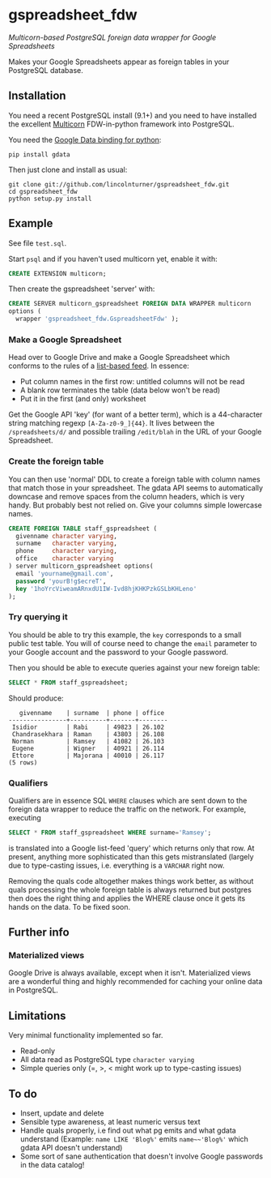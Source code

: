 # gspreadsheet_fdw
_Multicorn-based PostgreSQL foreign data wrapper for Google Spreadsheets_

Makes your Google Spreadsheets appear as foreign tables in your PostgreSQL database.

## Installation
You need a recent PostgreSQL install (9.1+) and you need to have installed the excellent
[Multicorn](http://multicorn.org/) FDW-in-python framework into PostgreSQL. 

You need the [Google Data binding for python](http://code.google.com/p/gdata-python-client/):

```
pip install gdata
```

Then just clone and install as usual:

```
git clone git://github.com/lincolnturner/gspreadsheet_fdw.git
cd gspreadsheet_fdw
python setup.py install
```

## Example
See file `test.sql`.

Start `psql` and if you haven't used multicorn yet, enable it with:
```sql
CREATE EXTENSION multicorn;
```

Then create the gspreadsheet 'server' with:
```sql
CREATE SERVER multicorn_gspreadsheet FOREIGN DATA WRAPPER multicorn
options (
  wrapper 'gspreadsheet_fdw.GspreadsheetFdw' );
```

### Make a Google Spreadsheet 
Head over to Google Drive and make a Google Spreadsheet which conforms to the 
rules of a 
[list-based feed](https://developers.google.com/google-apps/spreadsheets/#working_with_list-based_feeds). 
In essence:
* Put column names in the first row: untitled columns will not be read
* A blank row terminates the table (data below won't be read)
* Put it in the first (and only) worksheet

Get the Google API 'key' (for want of a better term), which is a 44-character string 
matching regexp `[A-Za-z0-9_]{44}`. It lives between the `/spreadsheets/d/` and possible 
trailing `/edit/blah` in the URL of your Google Spreadsheet.

### Create the foreign table
You can then use 'normal' DDL to create a foreign table with column names that match those 
in your spreadsheet. The gdata API seems to automatically downcase and remove spaces from
the column headers, which is very handy. But probably best not relied on. Give your columns 
simple lowercase names.

```sql
CREATE FOREIGN TABLE staff_gspreadsheet (
  givenname character varying,
  surname   character varying,
  phone     character varying,
  office    character varying
) server multicorn_gspreadsheet options(
  email 'yourname@gmail.com',
  password 'yourB!g$ecreT',
  key '1hoYrcViweamARnxdU1IW-Ivd8hjKHKPzkGSLbKHLeno'
);
```

### Try querying it
You should be able to try this example, the `key` corresponds to a small public test table. 
You will of course need to change the `email` parameter to your Google account and
the password to your Google password. 

Then you should be able to execute queries against your new foreign table:
```sql
SELECT * FROM staff_gspreadsheet;
```
Should produce:
```
   givenname    | surname  | phone | office 
----------------+----------+-------+--------
 Isidior        | Rabi     | 49823 | 26.102
 Chandrasekhara | Raman    | 43803 | 26.108
 Norman         | Ramsey   | 41082 | 26.103
 Eugene         | Wigner   | 40921 | 26.114
 Ettore         | Majorana | 40010 | 26.117
(5 rows)

```

### Qualifiers 
Qualifiers are in essence SQL `WHERE` clauses which are sent down to the foreign data wrapper
to reduce the traffic on the network. For example, executing

```sql
SELECT * FROM staff_gspreadsheet WHERE surname='Ramsey';
```

is translated into a Google list-feed 'query' which returns only that row. At present, anything
more sophisticated than this gets mistranslated (largely due to type-casting issues, i.e. 
everything is a `VARCHAR` right now.

Removing the quals code altogether makes things work better, as without quals processing the 
whole foreign table is always returned but postgres then does the right thing and applies the
WHERE clause once it gets its hands on the data. To be fixed soon.

## Further info

### Materialized views
Google Drive is always available, except when it isn't. Materialized views are a 
wonderful thing and highly recommended for caching your online data in PostgreSQL. 

## Limitations
Very minimal functionality implemented so far.
* Read-only
* All data read as PostgreSQL type `character varying`
* Simple queries only (=, >, < might work up to type-casting issues)

## To do
* Insert, update and delete 
* Sensible type awareness, at least numeric versus text
* Handle quals properly, i.e find out what pg emits and what gdata understand
  (Example: `name LIKE 'Blog%'` emits `name~~'Blog%'` which gdata API doesn't understand)
* Some sort of sane authentication that doesn't involve Google passwords in the data catalog!



